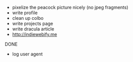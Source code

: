 - pixelize the peacock picture nicely (no jpeg fragments)
- write profile
- clean up colbo
- write projects page
- write dracula article
- http://indiewebify.me

DONE
- log user agent

